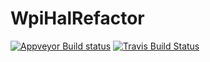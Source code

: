 # WpiHalRefactor

[![Appveyor Build status](https://ci.appveyor.com/api/projects/status/wsc0xo7ix749ibuo?svg=true)](https://ci.appveyor.com/project/pjreiniger/snobotsim)
[![Travis Build Status](https://travis-ci.org/pjreiniger/SnobotSim.svg?branch=master)](https://travis-ci.org/pjreiniger/SnobotSim)
